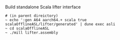 Build standalone Scala lifter interface

```
# (in parent direictory)
~ echo ':gen A64 aarch64.+ scala true scalaOfflineASL/lifter/generated' | dune exec asli
~ cd scalaOfflineASL
~ ./mill lifter.assembly
```

